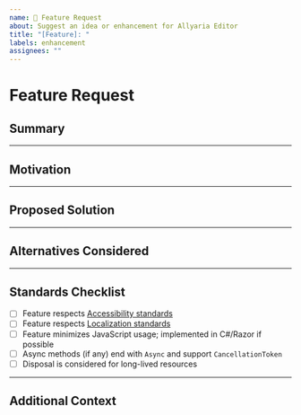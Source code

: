```yaml
---
name: 🚀 Feature Request
about: Suggest an idea or enhancement for Allyaria Editor
title: "[Feature]: "
labels: enhancement
assignees: ""
---
```


# Feature Request

## Summary
<!-- A clear and concise description of the feature or enhancement. -->

---

## Motivation
<!-- Explain why this feature would be useful. What problem does it solve? -->

---

## Proposed Solution
<!-- Describe how you think the feature should work. Include examples if possible. -->

---

## Alternatives Considered
<!-- Describe any alternative solutions or features you have considered. -->

---

## Standards Checklist
- [ ] Feature respects [Accessibility standards](../docs/standards/Accessibility.md)
- [ ] Feature respects [Localization standards](../docs/standards/Localization.md)
- [ ] Feature minimizes JavaScript usage; implemented in C#/Razor if possible
- [ ] Async methods (if any) end with `Async` and support `CancellationToken`
- [ ] Disposal is considered for long-lived resources

---

## Additional Context
<!-- Add any other context, screenshots, or mockups here. -->
